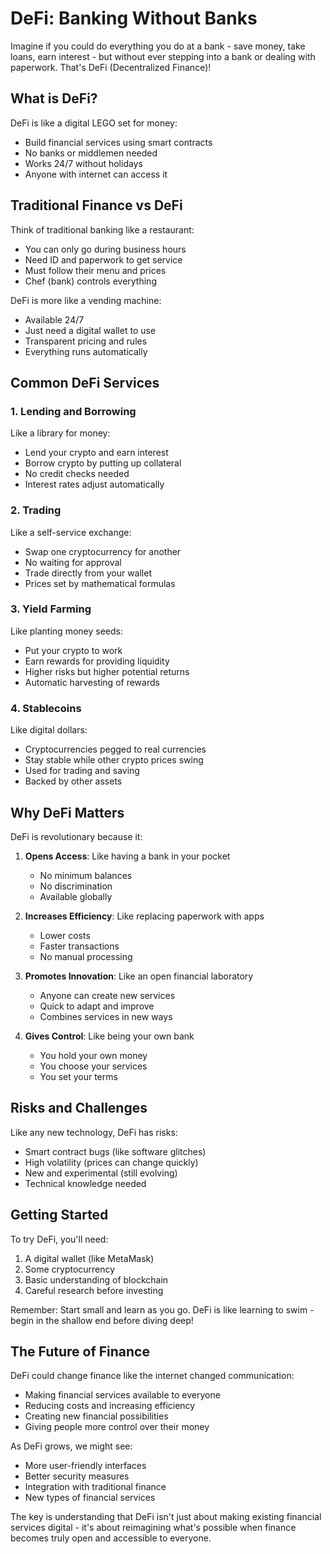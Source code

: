 # DeFi: Banking Without Banks

Imagine if you could do everything you do at a bank - save money, take loans, earn interest - but without ever stepping into a bank or dealing with paperwork. That's DeFi (Decentralized Finance)!

## What is DeFi?
DeFi is like a digital LEGO set for money:
- Build financial services using smart contracts
- No banks or middlemen needed
- Works 24/7 without holidays
- Anyone with internet can access it

## Traditional Finance vs DeFi

Think of traditional banking like a restaurant:
- You can only go during business hours
- Need ID and paperwork to get service
- Must follow their menu and prices
- Chef (bank) controls everything

DeFi is more like a vending machine:
- Available 24/7
- Just need a digital wallet to use
- Transparent pricing and rules
- Everything runs automatically

## Common DeFi Services

### 1. Lending and Borrowing
Like a library for money:
- Lend your crypto and earn interest
- Borrow crypto by putting up collateral
- No credit checks needed
- Interest rates adjust automatically

### 2. Trading
Like a self-service exchange:
- Swap one cryptocurrency for another
- No waiting for approval
- Trade directly from your wallet
- Prices set by mathematical formulas

### 3. Yield Farming
Like planting money seeds:
- Put your crypto to work
- Earn rewards for providing liquidity
- Higher risks but higher potential returns
- Automatic harvesting of rewards

### 4. Stablecoins
Like digital dollars:
- Cryptocurrencies pegged to real currencies
- Stay stable while other crypto prices swing
- Used for trading and saving
- Backed by other assets

## Why DeFi Matters

DeFi is revolutionary because it:
1. **Opens Access**: Like having a bank in your pocket
   - No minimum balances
   - No discrimination
   - Available globally

2. **Increases Efficiency**: Like replacing paperwork with apps
   - Lower costs
   - Faster transactions
   - No manual processing

3. **Promotes Innovation**: Like an open financial laboratory
   - Anyone can create new services
   - Quick to adapt and improve
   - Combines services in new ways

4. **Gives Control**: Like being your own bank
   - You hold your own money
   - You choose your services
   - You set your terms

## Risks and Challenges

Like any new technology, DeFi has risks:
- Smart contract bugs (like software glitches)
- High volatility (prices can change quickly)
- New and experimental (still evolving)
- Technical knowledge needed

## Getting Started

To try DeFi, you'll need:
1. A digital wallet (like MetaMask)
2. Some cryptocurrency
3. Basic understanding of blockchain
4. Careful research before investing

Remember: Start small and learn as you go. DeFi is like learning to swim - begin in the shallow end before diving deep!

## The Future of Finance

DeFi could change finance like the internet changed communication:
- Making financial services available to everyone
- Reducing costs and increasing efficiency
- Creating new financial possibilities
- Giving people more control over their money

As DeFi grows, we might see:
- More user-friendly interfaces
- Better security measures
- Integration with traditional finance
- New types of financial services

The key is understanding that DeFi isn't just about making existing financial services digital - it's about reimagining what's possible when finance becomes truly open and accessible to everyone.
